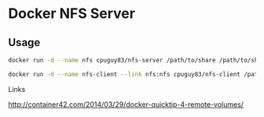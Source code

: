 Docker NFS Server
================

Usage
----
```bash
docker run -d --name nfs cpuguy83/nfs-server /path/to/share /path/to/share2 /path/to/shareN
```

```bash
docker run -d --name nfs-client --link nfs:nfs cpuguy83/nfs-client /path/on/nfs/server:/path/on/client
``` 

Links

http://container42.com/2014/03/29/docker-quicktip-4-remote-volumes/

